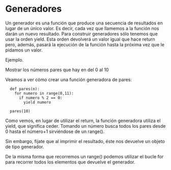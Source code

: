 # Generadores
Un generador es una función que produce una secuencia de resultados en lugar
de un único valor. Es decir, cada vez que llamemos a la función nos darán un
nuevo resultado. Para construir generadores sólo tenemos que usar la orden
yield. Esta orden devolverá un valor igual que hace return pero, además, pasará
la ejecución de la función hasta la próxima vez que le pidamos un valor.

Ejemplo.

Mostrar los números pares que hay en del 0 al 10

Veamos a ver cómo crear una función generadora de pares:

      def pares(n):
        for numero in range(0,11):
          if numero % 2 == 0:
            yield numero

      pares(10)

Como vemos, en lugar de utilizar el return, la función generadora utiliza el yield,
que significa ceder. Tomando un número busca todos los pares desde 0 hasta
el número+1 sirviéndose de un range().

Sin embargo, fijate que al imprimir el resultado, éste nos devuelve un objeto de
tipo generador.

De la misma forma que recorremos un range() podemos utilizar el bucle for para
recorrer todos los elementos que devuelve el generador.
    

